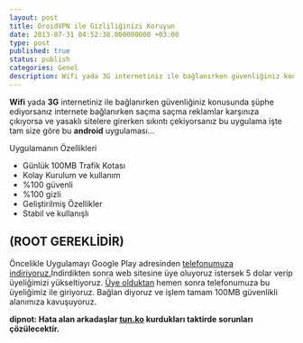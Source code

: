 ```yaml
---
layout: post
title: DroidVPN ile Gizliliğinizi Koruyun
date: 2013-07-31 04:52:38.000000000 +03:00
type: post
published: true
status: publish
categories: Genel
description: Wifi yada 3G internetiniz ile bağlanırken güvenliğiniz konusunda şüphe ediyorsanız internete bağlanırken saçma saçma reklamlar karşınıza çıkıyorsa
---
```


**Wifi** yada **3G** internetiniz ile bağlanırken güvenliğiniz konusunda şüphe ediyorsanız internete bağlanırken saçma saçma reklamlar karşınıza çıkıyorsa ve yasaklı sitelere girerken sıkıntı çekiyorsanız bu uygulama işte tam size göre bu **android** uygulaması...

Uygulamanın Özellikleri

- Günlük 100MB Trafik Kotası
- Kolay Kurulum ve kullanım
- %100 güvenli
- %100 gizli
- Geliştirilmiş Özellikler
- Stabil ve kullanışlı

## (ROOT GEREKLİDİR)

Öncelikle Uygulamayı Google Play adresinden [telefonumuza indiriyoruz.](https://play.google.com/store/apps/details?id=com.aed.droidvpn)İndirdikten sonra web sitesine üye oluyoruz istersek 5 dolar verip üyeliğimizi yükseltiyoruz. [Üye olduktan](http://droidvpn.com/signup.php) hemen sonra telefonumuza bu üyeliğimiz ile giriyoruz. Bağlan diyoruz ve işlem tamam 100MB güvenlikli alanımıza kavuşuyoruz.

**dipnot: Hata alan arkadaşlar [tun.ko](https://play.google.com/store/apps/details?id=com.aed.tun.installer&hl=tr) kurdukları taktirde sorunları çözülecektir.**
